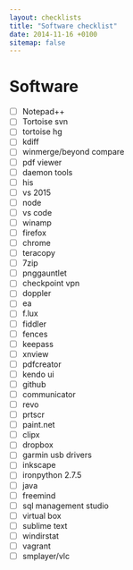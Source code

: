 ```yaml
---
layout: checklists
title: "Software checklist"
date: 2014-11-16 +0100
sitemap: false
---
```


Software
======

* [ ] Notepad++
* [ ] Tortoise svn
* [ ] tortoise hg
* [ ] kdiff
* [ ] winmerge/beyond compare
* [ ] pdf viewer
* [ ] daemon tools
* [ ] his
* [ ] vs 2015
* [ ] node
* [ ] vs code
* [ ] winamp
* [ ] firefox
* [ ] chrome
* [ ] teracopy
* [ ] 7zip
* [ ] pnggauntlet
* [ ] checkpoint vpn
* [ ] doppler
* [ ] ea
* [ ] f.lux
* [ ] fiddler
* [ ] fences
* [ ] keepass
* [ ] xnview
* [ ] pdfcreator
* [ ] kendo ui
* [ ] github
* [ ] communicator
* [ ] revo
* [ ] prtscr
* [ ] paint.net
* [ ] clipx
* [ ] dropbox
* [ ] garmin usb drivers
* [ ] inkscape
* [ ] ironpython 2.7.5
* [ ] java
* [ ] freemind
* [ ] sql management studio
* [ ] virtual box
* [ ] sublime text
* [ ] windirstat
* [ ] vagrant
* [ ] smplayer/vlc